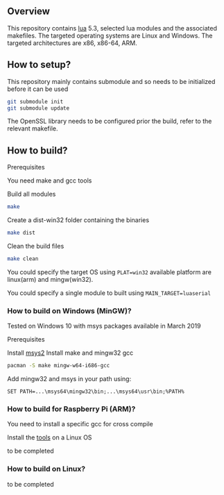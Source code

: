 
## Overview

This repository contains [lua](http://www.lua.org/) 5.3, selected lua modules and the associated makefiles.
The targeted operating systems are Linux and Windows. The targeted architectures are x86, x86-64, ARM.

## How to setup?

This repository mainly contains submodule and so needs to be initialized before it can be used

```bash
git submodule init
git submodule update
```

The OpenSSL library needs to be configured prior the build, refer to the relevant makefile.

## How to build?

Prerequisites

You need make and gcc tools

Build all modules
```bash
make
```

Create a dist-win32 folder containing the binaries
```bash
make dist
```

Clean the build files
```bash
make clean
```

You could specify the target OS using `PLAT=win32` available platform are linux(arm) and mingw(win32).

You could specify a single module to built using `MAIN_TARGET=luaserial`


### How to build on Windows (MinGW)?
Tested on Windows 10 with msys packages available in March 2019

Prerequisites

Install [msys2](https://www.msys2.org/)
Install make and mingw32 gcc
```bash
pacman -S make mingw-w64-i686-gcc
```

Add mingw32 and msys in your path using:
```
SET PATH=...\msys64\mingw32\bin;...\msys64\usr\bin;%PATH%
```

### How to build for Raspberry Pi (ARM)?

You need to install a specific gcc for cross compile

Install the [tools](https://github.com/raspberrypi/tools) on a Linux OS

to be completed

### How to build on Linux?

to be completed


